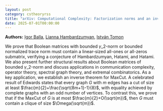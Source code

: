 ```yaml
---
layout: post
category: cstheoryrss
title: "arXiv: Computational Complexity: Factorization norms and an inverse theorem for MaxCut"
date: 2025-07-01T00:00:00
---
```


**Authors:** [Igor Balla](https://dblp.uni-trier.de/search?q=Igor+Balla), [Lianna Hambardzumyan](https://dblp.uni-trier.de/search?q=Lianna+Hambardzumyan), [István Tomon](https://dblp.uni-trier.de/search?q=Istv%C3%A1n+Tomon)

We prove that Boolean matrices with bounded $\gamma\_2$-norm or bounded
normalized trace norm must contain a linear-sized all-ones or all-zeros
submatrix, verifying a conjecture of Hambardzumyan, Hatami, and Hatami. We also
present further structural results about Boolean matrices of bounded
$\gamma\_2$-norm and discuss applications in communication complexity, operator
theory, spectral graph theory, and extremal combinatorics.
As a key application, we establish an inverse theorem for MaxCut. A
celebrated result of Edwards states that every graph $G$ with $m$ edges has a
cut of size at least $\frac{m}{2}+\frac{\sqrt{8m+1}-1}{8}$, with equality
achieved by complete graphs with an odd number of vertices. To contrast this,
we prove that if the MaxCut of $G$ is at most $\frac{m}{2}+O(\sqrt{m})$, then
$G$ must contain a clique of size $\Omega(\sqrt{m})$.